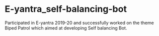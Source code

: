 # E-yantra_self-balancing-bot

Participated in E-yantra 2019-20 and successfully worked on the theme Biped Patrol which aimed at developing Self balancing Bot.
